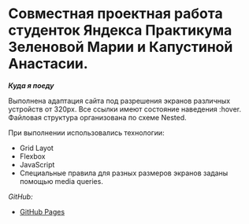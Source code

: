# Совместная проектная работа студенток Яндекса Практикума Зеленовой Марии и Капустиной Анастасии.

***Куда я поеду***

Выполнена адаптация сайта под разрешения экранов различных устройств от 320px.
Все ссылки имеют состояние наведения :hover.
Файловая структура организована по схеме Nested.

При выполнении использовались технологии:
* Grid Layot
* Flexbox
* JavaScript
* Cпециальные правила для разных размеров экранов заданы помощью media queries.

*GitHub:*
* [GitHub Pages](https://qwertyq98.github.io/travels/)